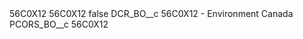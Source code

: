 <?xml version="1.0" encoding="UTF-8"?>
<CustomMetadata xmlns="http://soap.sforce.com/2006/04/metadata" xmlns:xsi="http://www.w3.org/2001/XMLSchema-instance" xmlns:xsd="http://www.w3.org/2001/XMLSchema">
    <description>56C0X12</description>
    <label>56C0X12</label>
    <protected>false</protected>
    <values>
        <field>DCR_BO__c</field>
        <value xsi:type="xsd:string">56C0X12 - Environment Canada</value>
    </values>
    <values>
        <field>PCORS_BO__c</field>
        <value xsi:type="xsd:string">56C0X12</value>
    </values>
</CustomMetadata>
